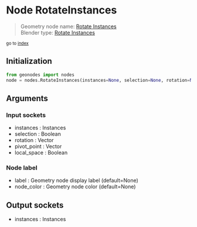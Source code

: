 
# Node RotateInstances

> Geometry node name: [Rotate Instances](https://docs.blender.org/manual/en/latest/modeling/geometry_nodes/instances/rotate_instances.html)<br>
  Blender type: [Rotate Instances](https://docs.blender.org/api/current/bpy.types.GeometryNodeRotateInstances.html)
  
<sub>go to [index](../index.md)</sub>

## Initialization

```python
from geonodes import nodes
node = nodes.RotateInstances(instances=None, selection=None, rotation=None, pivot_point=None, local_space=None, label=None, node_color=None)
```



## Arguments


### Input sockets

- instances : Instances
- selection : Boolean
- rotation : Vector
- pivot_point : Vector
- local_space : Boolean

### Node label

- label : Geometry node display label (default=None)
- node_color : Geometry node color (default=None)

## Output sockets

- instances : Instances
